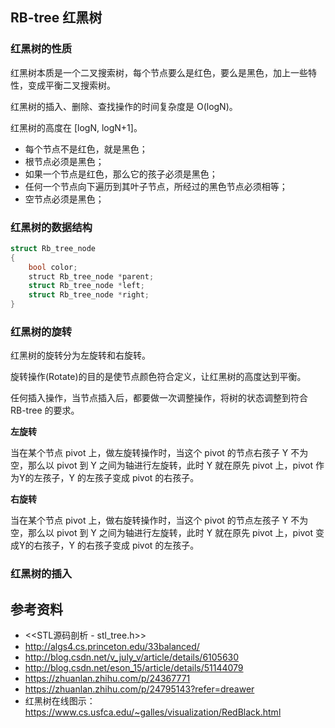 ## RB-tree 红黑树

### 红黑树的性质

红黑树本质是一个二叉搜索树，每个节点要么是红色，要么是黑色，加上一些特性，变成平衡二叉搜索树。

红黑树的插入、删除、查找操作的时间复杂度是 O(logN)。

红黑树的高度在 [logN, logN+1]。

* 每个节点不是红色，就是黑色；
* 根节点必须是黑色；
* 如果一个节点是红色，那么它的孩子必须是黑色；
* 任何一个节点向下遍历到其叶子节点，所经过的黑色节点必须相等；
* 空节点必须是黑色；

### 红黑树的数据结构

```cpp
struct Rb_tree_node
{
    bool color;
    struct Rb_tree_node *parent;
    struct Rb_tree_node *left;
    struct Rb_tree_node *right;
}
```

### 红黑树的旋转

红黑树的旋转分为左旋转和右旋转。

旋转操作(Rotate)的目的是使节点颜色符合定义，让红黑树的高度达到平衡。

任何插入操作，当节点插入后，都要做一次调整操作，将树的状态调整到符合 RB-tree 的要求。

**左旋转**

当在某个节点 pivot 上，做左旋转操作时，当这个 pivot 的节点右孩子 Y 不为空，那么以 pivot 到 Y 之间为轴进行左旋转，此时 Y 就在原先 pivot 上，pivot 作为Y的左孩子，Y 的左孩子变成 pivot 的右孩子。

**右旋转**

当在某个节点 pivot 上，做右旋转操作时，当这个 pivot 的节点左孩子 Y 不为空，那么以 pivot 到 Y 之间为轴进行左旋转，此时 Y 就在原先 pivot 上，pivot 变成Y的右孩子，Y 的右孩子变成 pivot 的左孩子。

### 红黑树的插入



## 参考资料

* <<STL源码剖析 - stl_tree.h>>
* http://algs4.cs.princeton.edu/33balanced/
* http://blog.csdn.net/v_july_v/article/details/6105630
* http://blog.csdn.net/eson_15/article/details/51144079
* https://zhuanlan.zhihu.com/p/24367771
* https://zhuanlan.zhihu.com/p/24795143?refer=dreawer
* 红黑树在线图示：https://www.cs.usfca.edu/~galles/visualization/RedBlack.html
